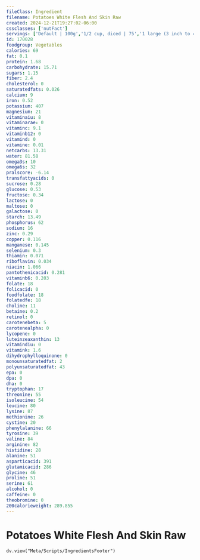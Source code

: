 ```yaml
---
fileClass: Ingredient
filename: Potatoes White Flesh And Skin Raw
created: 2024-12-21T19:27:02-06:00
cssclasses: ['nutFact']
servings: ['Default | 100g','1/2 cup, diced | 75','1 large (3 inch to 4-1/4 inch dia.) | 369','1 medium (2+-1/4 inch to 3-1/4 inch dia.) | 213','1 small (1-3/4 inch to 2-1/4 inch dia.) | 92']
id: 170028
foodgroup: Vegetables
calories: 69
fat: 0.1
protein: 1.68
carbohydrate: 15.71
sugars: 1.15
fiber: 2.4
cholesterol: 0
saturatedfats: 0.026
calcium: 9
iron: 0.52
potassium: 407
magnesium: 21
vitaminaiu: 8
vitaminarae: 0
vitaminc: 9.1
vitaminb12: 0
vitamind: 0
vitamine: 0.01
netcarbs: 13.31
water: 81.58
omega3s: 10
omega6s: 32
pralscore: -6.14
transfattyacids: 0
sucrose: 0.28
glucose: 0.53
fructose: 0.34
lactose: 0
maltose: 0
galactose: 0
starch: 13.49
phosphorus: 62
sodium: 16
zinc: 0.29
copper: 0.116
manganese: 0.145
selenium: 0.3
thiamin: 0.071
riboflavin: 0.034
niacin: 1.066
pantothenicacid: 0.281
vitaminb6: 0.203
folate: 18
folicacid: 0
foodfolate: 18
folatedfe: 18
choline: 11
betaine: 0.2
retinol: 0
carotenebeta: 5
carotenealpha: 0
lycopene: 0
luteinzeaxanthin: 13
vitamindiu: 0
vitamink: 1.6
dihydrophylloquinone: 0
monounsaturatedfat: 2
polyunsaturatedfat: 43
epa: 0
dpa: 0
dha: 0
tryptophan: 17
threonine: 55
isoleucine: 54
leucine: 80
lysine: 87
methionine: 26
cystine: 20
phenylalanine: 66
tyrosine: 39
valine: 84
arginine: 82
histidine: 28
alanine: 51
asparticacid: 391
glutamicacid: 286
glycine: 46
proline: 51
serine: 61
alcohol: 0
caffeine: 0
theobromine: 0
200calorieweight: 289.855
---
```


# Potatoes White Flesh And Skin Raw

```dataviewjs
dv.view("Meta/Scripts/IngredientsFooter")
```